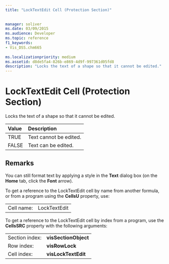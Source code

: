 ```yaml
---
title: "LockTextEdit Cell (Protection Section)"
 
 
manager: soliver
ms.date: 03/09/2015
ms.audience: Developer
ms.topic: reference
f1_keywords:
- Vis_DSS.chm665
 
ms.localizationpriority: medium
ms.assetid: d8de5fa4-826b-e869-4d9f-997361d05fd8
description: "Locks the text of a shape so that it cannot be edited."
---
```


# LockTextEdit Cell (Protection Section)

Locks the text of a shape so that it cannot be edited.
  
|**Value**|**Description**|
|:-----|:-----|
|TRUE  <br/> |Text cannot be edited.  <br/> |
| FALSE  <br/> | Text can be edited.  <br/> |
   
## Remarks

You can still format text by applying a style in the **Text** dialog box (on the **Home** tab, click the **Font** arrow). 
  
To get a reference to the LockTextEdit cell by name from another formula, or from a program using the **CellsU** property, use: 
  
|||
|:-----|:-----|
| Cell name:  <br/> | LockTextEdit  <br/> |
   
To get a reference to the LockTextEdit cell by index from a program, use the **CellsSRC** property with the following arguments: 
  
|||
|:-----|:-----|
| Section index:  <br/> |**visSectionObject** <br/> |
| Row index:  <br/> |**visRowLock** <br/> |
| Cell index:  <br/> |**visLockTextEdit** <br/> |
   

